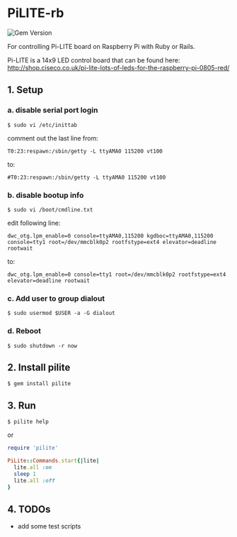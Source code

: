 # PiLITE-rb

![Gem Version](http://img.shields.io/gem/v/pilite.svg)

For controlling Pi-LITE board on Raspberry Pi with Ruby or Rails.

Pi-LITE is a 14x9 LED control board that can be found here:
http://shop.ciseco.co.uk/pi-lite-lots-of-leds-for-the-raspberry-pi-0805-red/

## 1. Setup

### a. disable serial port login

`$ sudo vi /etc/inittab`

comment out the last line from:
```
T0:23:respawn:/sbin/getty -L ttyAMA0 115200 vt100
```

to:
```
#T0:23:respawn:/sbin/getty -L ttyAMA0 115200 vt100
```

### b. disable bootup info

`$ sudo vi /boot/cmdline.txt`

edit following line:
```
dwc_otg.lpm_enable=0 console=ttyAMA0,115200 kgdboc=ttyAMA0,115200 console=tty1 root=/dev/mmcblk0p2 rootfstype=ext4 elevator=deadline rootwait
```

to:
```
dwc_otg.lpm_enable=0 console=tty1 root=/dev/mmcblk0p2 rootfstype=ext4 elevator=deadline rootwait
```

### c. Add user to group dialout

`$ sudo usermod $USER -a -G dialout`

### d. Reboot

`$ sudo shutdown -r now`

## 2. Install pilite

`$ gem install pilite`

## 3. Run

`$ pilite help`

or

```ruby
require 'pilite'

PiLite::Commands.start{|lite|
  lite.all :on
  sleep 1 
  lite.all :off
}
```

## 4. TODOs

- add some test scripts

